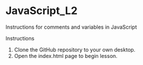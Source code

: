 # JavaScript_L2
Instructions for comments and variables in JavaScript

Instructions
1. Clone the GitHub repository to your own desktop. 
2. Open the index.html page to begin lesson.